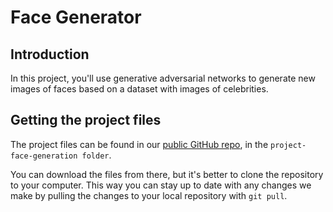 # Face Generator

## Introduction
In this project, you'll use generative adversarial networks to generate new images of faces based on a dataset with images of celebrities. 

## Getting the project files
The project files can be found in our [public GitHub repo](https://github.com/udacity/deep-learning-v2-pytorch/tree/master/), in the `project-face-generation folder`.

You can download the files from there, but it's better to clone the repository to your computer. This way you can stay up to date with any changes we make by pulling the changes to your local repository with `git pull`.


